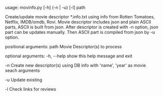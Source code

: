 usage: movinfo.py [-h] (-n | -u) [-l] path

Create/update movie descriptor *.info.txt using info from Rotten Tomatoes,
Netflix, IMDB/omdb, Rovi. Movie descriptor includes json and plain ASCII
parts, ASCII is built from json. After descriptor is created with -n option,
json part can be updates manually. Then ASCII part is compiled from json by -u
option.

positional arguments:
  path        Movie Descriptor(s) to process

optional arguments:
  -h, --help  show this help message and exit
  
  -n          Create new descriptor(s) using DB info with 'name', 'year' as
              movie seach arguments
  
  -u          Update existing
  
  -l          Check links for reviews
